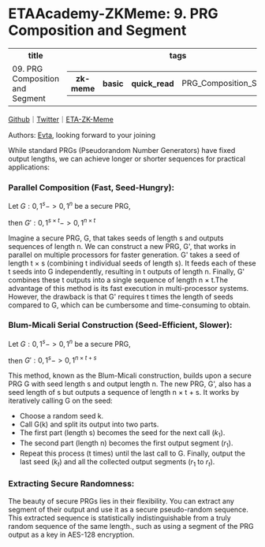 # ETAAcademy-ZKMeme: 9. PRG Composition and Segment

<table>
  <tr>
    <th>title</th>
    <th>tags</th>
  </tr>
  <tr>
    <td>09. PRG Composition and Segment</td>
    <td>
      <table>
        <tr>
          <th>zk-meme</th>
          <th>basic</th>
          <th>quick_read</th>
          <td>PRG_Composition_Segment</td>
        </tr>
      </table>
    </td>
  </tr>
</table>

[Github](https://github.com/ETAAcademy)｜[Twitter](https://twitter.com/ETAAcademy)｜[ETA-ZK-Meme](https://github.com/ETAAcademy/ETAAcademy-ZK-Meme)

Authors: [Evta](https://twitter.com/pwhattie), looking forward to your joining

While standard PRGs (Pseudorandom Number Generators) have fixed output lengths, we can achieve longer or shorter sequences for practical applications:

### Parallel Composition (Fast, Seed-Hungry):

Let $G: {0, 1}^s -> {0,1}^n$ be a secure PRG,

then $G':{0,1}^{s×t} -> {0,1}^{n×t}$

Imagine a secure PRG, G, that takes seeds of length s and outputs sequences of length n. We can construct a new PRG, G', that works in parallel on multiple processors for faster generation. G' takes a seed of length t × s (combining t individual seeds of length s). It feeds each of these t seeds into G independently, resulting in t outputs of length n. Finally, G' combines these t outputs into a single sequence of length n × t.The advantage of this method is its fast execution in multi-processor systems. However, the drawback is that G' requires t times the length of seeds compared to G, which can be cumbersome and time-consuming to obtain.

### Blum-Micali Serial Construction (Seed-Efficient, Slower):

Let $G: {0, 1}^s -> {0,1}^n$ be a secure PRG,

then $G':{0,1}^s -> {0,1}^{n×t+s}$

This method, known as the Blum-Micali construction, builds upon a secure PRG G with seed length s and output length n. The new PRG, G', also has a seed length of s but outputs a sequence of length n × t + s.
It works by iteratively calling G on the seed:

- Choose a random seed k.
- Call G(k) and split its output into two parts.
- The first part (length s) becomes the seed for the next call $(k_1)$.
- The second part (length n) becomes the first output segment $(r_1)$.
- Repeat this process (t times) until the last call to G.
  Finally, output the last seed $(k_t)$ and all the collected output segments ($r_1$ to $r_t$).

### Extracting Secure Randomness:

The beauty of secure PRGs lies in their flexibility. You can extract any segment of their output and use it as a secure pseudo-random sequence. This extracted sequence is statistically indistinguishable from a truly random sequence of the same length., such as using a segment of the PRG output as a key in AES-128 encryption.
